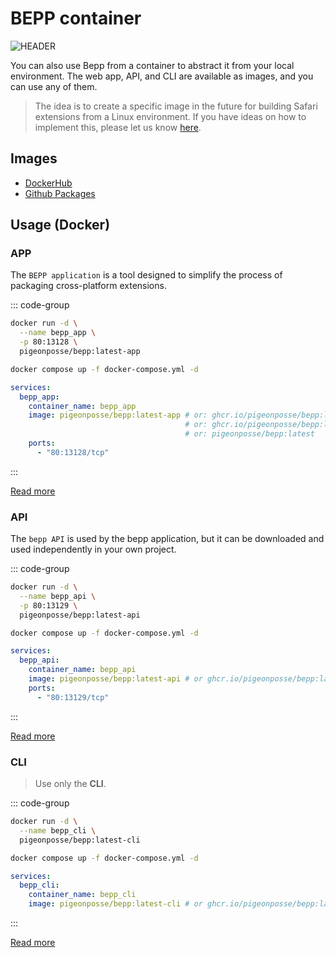 # BEPP container

![HEADER](/banner/bepp-docker-banner.png)

You can also use Bepp from a container to abstract it from your local environment. The web app, API, and CLI are available as images, and you can use any of them.

> The idea is to create a specific image in the future for building Safari extensions from a Linux environment. If you have ideas on how to implement this, please let us know [here]((https://github.com/pigeonposse/bepp/issues)).

## Images

- [DockerHub](https://hub.docker.com/r/pigeonposse/bepp)
- [Github Packages](https://github.com/pigeonposse/bepp/pkgs/container/bepp)

## Usage (Docker)

### APP

The `BEPP application` is a tool designed to simplify the process of packaging cross-platform extensions.

::: code-group
```bash [docker run]
docker run -d \
  --name bepp_app \
  -p 80:13128 \
  pigeonposse/bepp:latest-app

```
```bash [docker compose]
docker compose up -f docker-compose.yml -d
```
```yaml [docker-compose.yml]
services:          
  bepp_app:
    container_name: bepp_app
    image: pigeonposse/bepp:latest-app # or: ghcr.io/pigeonposse/bepp:latest-app
									   # or: ghcr.io/pigeonposse/bepp:latest
									   # or: pigeonposse/bepp:latest
    ports:
      - "80:13128/tcp"

```
:::

[Read more](../app/index.md)

### API

The `bepp API` is used by the bepp application, but it can be downloaded and used independently in your own project.

::: code-group
```bash [docker run]
docker run -d \
  --name bepp_api \
  -p 80:13129 \
  pigeonposse/bepp:latest-api

```
```bash [docker compose]
docker compose up -f docker-compose.yml -d
```
```yaml [docker-compose.yml]
services:          
  bepp_api:
    container_name: bepp_api
    image: pigeonposse/bepp:latest-api # or ghcr.io/pigeonposse/bepp:latest-api
    ports:
      - "80:13129/tcp"

```
:::

[Read more](../api/index.md)

### CLI

> Use only the **CLI**.

::: code-group
```bash [docker run]
docker run -d \
  --name bepp_cli \
  pigeonposse/bepp:latest-cli

```
```bash [docker compose]
docker compose up -f docker-compose.yml -d
```
```yaml [docker-compose.yml]
services:          
  bepp_cli:
    container_name: bepp_cli
    image: pigeonposse/bepp:latest-cli # or ghcr.io/pigeonposse/bepp:latest-cli

```
:::

[Read more](../lib/index.md)
